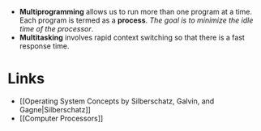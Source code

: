 * **Multiprogramming** allows us to run more than one program at a time. Each program is termed as a **process**.  *The goal is to minimize the idle time of the processor*.
* **Multitasking** involves rapid context switching so that there is a fast response time.

# Links
* [[Operating System Concepts by Silberschatz, Galvin, and Gagne|Silberschatz]]
* [[Computer Processors]] 